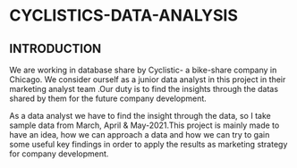 # CYCLISTICS-DATA-ANALYSIS

## INTRODUCTION
We are working in database share by Cyclistic- a bike-share company in Chicago. We consider ourself as a junior data analyst in this project in their marketing analyst team .Our duty is to find the insights through the datas shared by them for the future company development.

As a data analyst we have to find the insight through the data, so I take sample data from March, April & May-2021.This project is mainly made to have an idea, how we can approach a data and how we can try to gain some useful key findings in order to apply the results as marketing strategy for company development.
